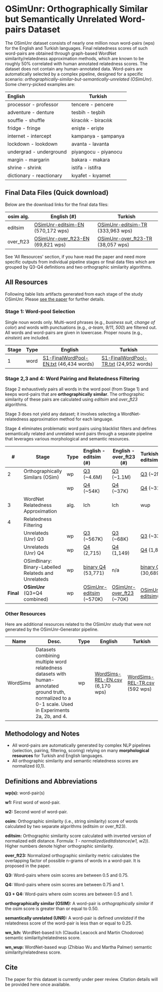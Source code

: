 # OSimUnr: Orthographically Similar but Semantically Unrelated Word-pairs Dataset

The OSimUnr dataset consists of nearly one million noun word-pairs (wps) for the English and Turkish languages. Final relatedness scores of such word-pairs are obtained through graph-based WordNet similarity/relatedness approximation methods, which are known to be roughly 50% correlated with human annotated relatedness scores. The dataset does not contain any human-annotated data. Word-pairs are automatically selected by a complex pipeline, designed for a specific scenario: *orthographically-similar-but-semantically-unrelated (OSimUnr)*. Some cherry-picked examples are:


| English                  | Turkish                   |
| :------------------------- | --------------------------- |
| processor - professor    | tencere - pencere         |
| adventure - denture      | tesbih - teşbih          |
| souffle - shuffle        | kiracılık - biracılık |
| fridge - fringe          | enişte - erişte         |
| internet - intercept     | kampanya - şampanya      |
| lockdown - lookdown      | avanta - lavanta          |
| undergrad - underground  | piyangocu - piyanocu      |
| margin - margarin        | bakara - makara           |
| shrine - shrink          | istifa - istifra          |
| dictionary - reactionary | kıyafet - kıyamet       |

## Final Data Files (Quick download)

Below are the download links for the final data files:


| osim alg. | English (#)                                                   | Turkish                                                       |
| ----------- | --------------------------------------------------------------- | --------------------------------------------------------------- |
| editsim   | [OSimUnr-editsim-EN](OSimUnr-editsim-EN.rar) (570,172 wps)    | [OSimUnr-editsim-TR](OSimUnr-editsim-TR.rar) (333,963 wps)    |
| over_ft23 | [OSimUnr-over_ft23-EN](OSimUnr-over_ft23-EN.csv) (69,821 wps) | [OSimUnr-over_ft23-TR](OSimUnr-over_ft23-TR.csv) (38,057 wps) |

See 'All Resources' section, if you have read the paper and need more specific outputs from individual pipeline stages or final data files which are grouped by Q3-Q4 definitions and two orthographic similarity algorithms.

## All Resources

Following table lists artifacts generated from each stage of the study OSimUnr. Please [see the paper](#) for further details.

### Stage 1: Word-pool Selection

Single noun words only. Multi-word phrases (e.g., *business suit*, *change of color*) and words with punctuations (e.g., *a-team*, *9/11*, *500*) are filtered out. All words and word-pairs are given in lowercase. Proper nouns (e.g., *einstein*) are included.


| Stage | Type | English                                                           | Turkish                                                           |
| ------- | ------ | ------------------------------------------------------------------- | ------------------------------------------------------------------- |
| 1     | word | [S1-FinalWordPool-EN.txt](S1-FinalWordPool-EN.txt) (46,434 words) | [S1-FinalWordPool-TR.txt](S1-FinalWordPool-TR.txt) (24,952 words) |

<!--
| 1     | word (in)  | [S1-SingleWordPool-EN.txt](S1-SingleWordPool-EN.txt) (83,118 words) | S1-SingleWordPool-TR.txt         |
-->

### Stage 2,3 and 4: Word Pairing and Relatedness Filtering

Stage 2 exhaustively pairs all words in the word pool (from Stage 1) and keeps word-pairs that are **orthographically similar**. The orthographic similarity of these pairs are calculated using *editsim* and *over_ft23* algorithms.

Stage 3 does not yield any dataset; it involves selecting a WordNet-relatedness approximation method for each language.

Stage 4 eliminates problematic word pairs using blacklist filters and defines semantically related and unrelated word pairs through a separate pipeline that leverages various morphological and semantic resources.


| #         | Stage                                               | Type | English  - editsim (#)                                     | English - over_ft23 (#)                                      | Turkish -editsim (#)                                      | Turkish - over_ft23 (#)                                      |
| ----------- | ----------------------------------------------------- | ------ | :----------------------------------------------------------- | -------------------------------------------------------------- | :---------------------------------------------------------- | :------------------------------------------------------------- |
| 2         | Orthographically Similars (OSim)                    | wp   | [Q3](S2-OrthographicallySimilarsQ3-editsim-EN.rar) (~4.6M) | [Q3](S2-OrthographicallySimilarsQ3-over_ft23-EN.rar) (~1.1M) | [Q3](S2-OrthographicallySimilarsQ3-editsim-TR.rar) (~2M)  | [Q3](S2-OrthographicallySimilarsQ3-over_ft23-TR.csv) (~406K) |
|           |                                                     | wp   | [Q4](S2-OrthographicallySimilarsQ4-editsim-EN.csv) (~54K)  | [Q4](S2-OrthographicallySimilarsQ4-over_ft23-EN.csv) (~37K)  | [Q4](S2-OrthographicallySimilarsQ4-editsim-TR.csv) (~31K) | [Q4](S2-OrthographicallySimilarsQ4-over_ft23-TR.csv) (~18K)  |
| 3         | WordNet Relatedness Approximation                   | alg. | lch                                                        | lch                                                          | wup                                                       | wup                                                          |
| 4         | Relatedness Filtering                               |      |                                                            |                                                              |                                                           |                                                              |
|           | Unrelateds (Unr) Q3                                 | wp   | [Q3](S3-OSimUnrQ3-editsim-EN.rar) (~567K)                  | [Q3](S3-OSimUnrQ3-over_ft23-EN.csv) (~68K)                   | [Q3](S3-OSimUnrQ3-editsim-TR.csv) (~332K)                 | [Q4](S3-OSimUnrQ3-over_ft23-TR.csv) (~38K)                   |
|           | Unrelateds (Unr) Q4                                 | wp   | [Q4](S3-OSimUnrQ4-editsim-EN.csv) (2,715)                  | [Q4](S3-OSimUnrQ4-over_ft23-EN.csv) (1,149)                  | [Q4](S3-OSimUnrQ4-editsim-TR.csv) (1,844)                 | [Q4](S3-OSimUnrQ4-over_ft23-TR.csv) (539)                    |
|           | OSimBinary: Binary-Labelled Relateds and Unrelateds | wp   | [binary Q4](S3-OSimBinaryQ4-editsim-EN.csv) (53,771)       | n/a                                                          | [binary Q4](S3-OSimBinaryQ4-editsim-TR.csv) (30,689)      | n/a                                                          |
| **Final** | **OSimUnr** (Q3+Q4 combined)                        | wp   | [OSimUnr-editsim ](OSimUnr-editsim-EN.rar)(~570K)          | [OSimUnr-over_ft23](OSimUnr-over_ft23-EN.csv) (~70K)         | [OSimUnr-editsim](OSimUnr-editsim-TR.rar)(~334K)          | [OSimUnr-over_ft23](OSimUnr-over_ft23-TR.csv)(~38)           |

### Other Resources

Here are additional resources related to the OSimUnr study that were not generated by the OSimUnr-Generator pipeline.

| Name | Desc.| Type | English                                                           | Turkish                                                           |
| ------- | ------ | ------------------------------------------------------------------- | --|------------------------------------------------------------------- |
| WordSims  |Datasets combining multiple word relatedness datasets with human-annotated ground truth, normalized to a 0-1 scale. Used in Experiments 2a, 2b, and 4.  | wp | [WordSims-REL-EN.csv](others\WordSims-REL-EN.csv) (6,170 wps) | [WordSims-REL-TR.csv](/others/WordSims-REL-TR.csv) (592 wps) |

## Methodology and Notes

* All word-pairs are automatically generated by complex NLP pipelines (selection, pairing, filtering, scoring) relying on many **morphological resources** for Turkish and English languages.
* All orthographic similarity and semantic relatedness scores are normalized (0,1).

## Definitions and Abbreviations

**wp(s):** word-pair(s)

**w1:** First word of word-pair.

**w2:** Second word of word-pair.

**osim:** Orthographic similarity (i.e., string similarity) score of words calculated by two separate algorithms (editsim or over_ft23).

**editsim:** Orthographic similarity score calculated with inverted version of normalized edit distance. Formula: *1 - normalized(editdistance(w1, w2))*. Higher numbers denote higher orthographic similarity.

**over_ft23:** Normalized orthographic similarity metric calculates the overlapping factor of possible n-grams of words in a word-pair. It is proposed in the paper.

**Q3:** Word-pairs where osim scores are between 0.5 and 0.75.

**Q4:** Word-pairs where osim scores are between 0.75 and 1.

**Q3 + Q4:** Word-pairs where osim scores are between 0.5 and 1.

**orthographically similar (OSIM):** A word-pair is *orthographically similar* if the osim score is greater than or equal to 0.50.

**semantically unrelated (UNR):** A word-pair is defined *unrelated* if the relatedness score of the word-pair is less than or equal to 0.25.

**wn_lch:** WordNet-based lch (Claudia Leacock and Martin Chodorow) semantic similarity/relatedness score.

**wn_wup:** WordNet-based wup (Zhibiao Wu and Martha Palmer) semantic similarity/relatedness score.

## Cite

The paper for this dataset is currently under peer review. Citation details will be provided here once available.

<!--
## Cite

If you use these resources on your research, please cite the following paper:

Grammar or Crammer? The Role of Morphology on Distinguishing Orthographically Similar but Semantically Unrelated Words
[(Details)](http://www.gokhanercan.com/publications.aspx?paper=osimunr)

```bib
@inproceedings{arxiv-id,
Grammar or Crammer? The Role of Morphology on Distinguishing Orthographically Similar but Semantically Unrelated Words
}
```
-->
